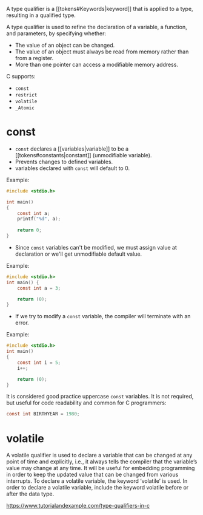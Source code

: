 A type qualifier is a [[tokens#Keywords|keyword]] that is applied to a type, resulting in a qualified type.

A type qualifier is used to refine the declaration of a variable, a function, and parameters, by specifying whether:
- The value of an object can be changed.
- The value of an object must always be read from memory rather than from a register.
- More than one pointer can access a modifiable memory address.

C supports:
- `const`
- `restrict`
- `volatile`
- `_Atomic`

# const

- `const` declares a [[variables|variable]] to be a [[tokens#constants|constant]] (unmodifiable variable).
- Prevents changes to defined variables.
- variables declared with `const` will default to $0$.

Example:

```C
#include <stdio.h>

int main() 
{
	const int a;
	printf("%d", a);
	
	return 0;
}
```

* Since `const` variables can't be modified, we must assign value at declaration or we'll get unmodifiable default value.

Example:

```c
#include <stdio.h>
int main() {
    const int a = 3;

	return (0);
}
```

- If we try to modify a `const` variable, the compiler will terminate with an error.

Example:

```C
#include <stdio.h>
int main()
{
    const int i = 5;
    i++;

	return (0);
}
```

It is considered good practice uppercase `const` variables. It is not required, but useful for code readability and common for C programmers:

```c
const int BIRTHYEAR = 1980;
```

# volatile

A volatile qualifier is used to declare a variable that can be changed at any point of time and explicitly, i.e., it always tells the compiler that the variable’s value may change at any time.
It will be useful for embedding programming in order to keep the updated value that can be changed from various interrupts.
To declare a volatile variable, the keyword ‘volatile’ is used.
In order to declare a volatile variable, include the keyword volatile before or after the data type.

https://www.tutorialandexample.com/type-qualifiers-in-c